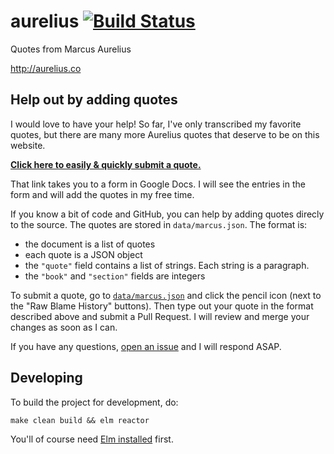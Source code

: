 aurelius [![Build
Status](https://travis-ci.org/bsima/aurelius.svg?branch=master)](https://travis-ci.org/bsima/aurelius)
========

Quotes from Marcus Aurelius

http://aurelius.co


## Help out by adding quotes

I would love to have your help! So far, I've only transcribed my
favorite quotes, but there are many more Aurelius quotes that deserve
to be on this website.

[**Click here to easily & quickly submit a quote.**](https://goo.gl/forms/zivB95KX91rzcPHT2)

That link takes you to a form in Google Docs. I will see the entries
in the form and will add the quotes in my free time.

If you know a bit of code and GitHub, you can help by adding quotes
direcly to the source. The quotes are stored in
`data/marcus.json`. The format is:

- the document is a list of quotes
- each quote is a JSON object
- the `"quote"` field contains a list of strings. Each string is a
  paragraph.
- the `"book"` and `"section"` fields are integers

To submit a quote, go to [`data/marcus.json`][data] and click the
pencil icon (next to the "Raw Blame History" buttons). Then type out
your quote in the format described above and submit a Pull Request. I
will review and merge your changes as soon as I can.

[data]: https://github.com/bsima/aurelius/blob/gh-pages/data/marcus.json

If you have any questions, [open an issue][newissue] and I will
respond ASAP.

[newissue]: https://github.com/bsima/aurelius/issues/new

## Developing

To build the project for development, do:

``` shell
make clean build && elm reactor
```

You'll of course need [Elm installed](https://guide.elm-lang.org/install.html)
first.
